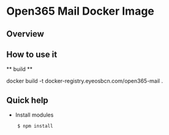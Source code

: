 Open365 Mail Docker Image
=========================

## Overview

## How to use it

** build **

docker build -t docker-registry.eyeosbcn.com/open365-mail .

## Quick help

* Install modules

```bash
    $ npm install
```
